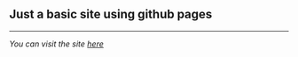 ## Just a basic site using github pages
---
*You can visit the site [here](https://kowais915.github.io/owaiskhan/)*
